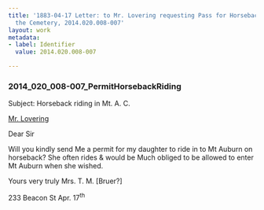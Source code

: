 ```yaml
---
title: '1883-04-17 Letter: to Mr. Lovering requesting Pass for Horseback Riding in
  the Cemetery, 2014.020.008-007'
layout: work
metadata:
- label: Identifier
  value: 2014.020.008-007

---
```

<div class="pages">
<div id="page-1484767">
<h3><a name="page-1484767">2014_020_008-007_PermitHorsebackRiding</a></h3>
<div class="page-content">
<p>Subject:  Horseback riding in Mt. A. C.</p>
<p><a href='/pages/subjects/58078' title='Lovering, James W.'>Mr. Lovering</a></p>
<p>Dear Sir</p>
<p>Will you kindly send <span class='line-break'> </span>Me a permit for my<span class='line-break'> </span>daughter to ride in to Mt<span class='line-break'> </span>Auburn on horseback?<span class='line-break'> </span>She often rides &amp; would be <span class='line-break'> </span>Much obliged to be allowed<span class='line-break'> </span>to enter Mt Auburn when <span class='line-break'> </span>she wished.</p>
<p>Yours very truly<span class='line-break'> </span>Mrs. T. M. [Bruer?]</p>
<p>233 Beacon St<span class='line-break'> </span><date when='1883-04-17'>Apr. 17<sup>th</sup></date></p>
</div>
</div>
<br />
</div>

